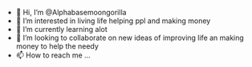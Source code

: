 - 👋 Hi, I’m @Alphabasemoongorilla
- 👀 I’m interested in living life helping ppl and making money
- 🌱 I’m currently learning alot
- 💞️ I’m looking to collaborate on new ideas of improving life an making money to help the needy
- 📫 How to reach me ...

<!---
Alphabasemoongorilla/Alphabasemoongorilla is a ✨ special ✨ repository because its `README.md` (this file) appears on your GitHub profile.
You can click the Preview link to take a look at your changes.
--->
